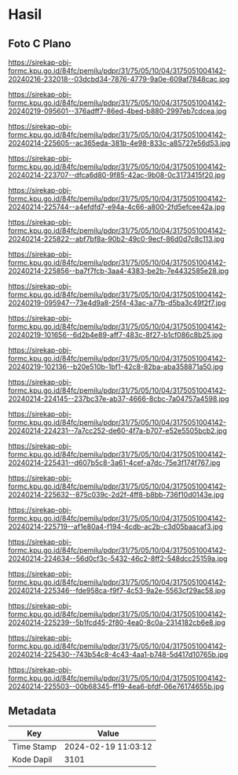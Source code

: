 # Hasil

## Foto C Plano

https://sirekap-obj-formc.kpu.go.id/84fc/pemilu/pdpr/31/75/05/10/04/3175051004142-20240216-232018--03dcbd34-7876-4779-9a0e-609af7848cac.jpg

https://sirekap-obj-formc.kpu.go.id/84fc/pemilu/pdpr/31/75/05/10/04/3175051004142-20240219-095601--376adff7-86ed-4bed-b880-2997eb7cdcea.jpg

https://sirekap-obj-formc.kpu.go.id/84fc/pemilu/pdpr/31/75/05/10/04/3175051004142-20240214-225605--ac365eda-381b-4e98-833c-a85727e56d53.jpg

https://sirekap-obj-formc.kpu.go.id/84fc/pemilu/pdpr/31/75/05/10/04/3175051004142-20240214-223707--dfca6d80-9f85-42ac-9b08-0c3173415f20.jpg

https://sirekap-obj-formc.kpu.go.id/84fc/pemilu/pdpr/31/75/05/10/04/3175051004142-20240214-225744--a4efdfd7-e94a-4c66-a800-2fd5efcee42a.jpg

https://sirekap-obj-formc.kpu.go.id/84fc/pemilu/pdpr/31/75/05/10/04/3175051004142-20240214-225822--abf7bf8a-90b2-49c0-9ecf-86d0d7c8c113.jpg

https://sirekap-obj-formc.kpu.go.id/84fc/pemilu/pdpr/31/75/05/10/04/3175051004142-20240214-225856--ba7f7fcb-3aa4-4383-be2b-7e4432585e28.jpg

https://sirekap-obj-formc.kpu.go.id/84fc/pemilu/pdpr/31/75/05/10/04/3175051004142-20240219-095947--73e4d9a8-25f4-43ac-a77b-d5ba3c49f2f7.jpg

https://sirekap-obj-formc.kpu.go.id/84fc/pemilu/pdpr/31/75/05/10/04/3175051004142-20240219-101656--6d2b4e89-aff7-483c-8f27-b1cf086c8b25.jpg

https://sirekap-obj-formc.kpu.go.id/84fc/pemilu/pdpr/31/75/05/10/04/3175051004142-20240219-102136--b20e510b-1bf1-42c8-82ba-aba358871a50.jpg

https://sirekap-obj-formc.kpu.go.id/84fc/pemilu/pdpr/31/75/05/10/04/3175051004142-20240214-224145--237bc37e-ab37-4666-8cbc-7a04757a4598.jpg

https://sirekap-obj-formc.kpu.go.id/84fc/pemilu/pdpr/31/75/05/10/04/3175051004142-20240214-224231--7a7cc252-de60-4f7a-b707-e52e5505bcb2.jpg

https://sirekap-obj-formc.kpu.go.id/84fc/pemilu/pdpr/31/75/05/10/04/3175051004142-20240214-225431--d607b5c8-3a61-4cef-a7dc-75e3f174f767.jpg

https://sirekap-obj-formc.kpu.go.id/84fc/pemilu/pdpr/31/75/05/10/04/3175051004142-20240214-225632--875c039c-2d2f-4ff8-b8bb-736f10d0143e.jpg

https://sirekap-obj-formc.kpu.go.id/84fc/pemilu/pdpr/31/75/05/10/04/3175051004142-20240214-225719--af1e80a4-f194-4cdb-ac2b-c3d05baacaf3.jpg

https://sirekap-obj-formc.kpu.go.id/84fc/pemilu/pdpr/31/75/05/10/04/3175051004142-20240214-224634--56d0cf3c-5432-46c2-8ff2-548dcc25159a.jpg

https://sirekap-obj-formc.kpu.go.id/84fc/pemilu/pdpr/31/75/05/10/04/3175051004142-20240214-225346--fde958ca-f9f7-4c53-9a2e-5563cf29ac58.jpg

https://sirekap-obj-formc.kpu.go.id/84fc/pemilu/pdpr/31/75/05/10/04/3175051004142-20240214-225239--5b1fcd45-2f80-4ea0-8c0a-2314182cb6e8.jpg

https://sirekap-obj-formc.kpu.go.id/84fc/pemilu/pdpr/31/75/05/10/04/3175051004142-20240214-225430--743b54c8-4c43-4aa1-b748-5d417d10765b.jpg

https://sirekap-obj-formc.kpu.go.id/84fc/pemilu/pdpr/31/75/05/10/04/3175051004142-20240214-225503--00b68345-ff19-4ea6-bfdf-06e76174655b.jpg


## Metadata

| Key        | Value               |
| ---------- | ------------------- |
| Time Stamp | 2024-02-19 11:03:12 |
| Kode Dapil | 3101                |




